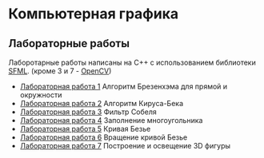 # Компьютерная графика
## Лабораторные работы 
Лаборотарные работы написаны на С++ с использованием библиотеки [SFML](https://www.sfml-dev.org/). (кроме 3 и 7 - [OpenCV](https://github.com/opencv/opencv))
* [Лабораторная работа 1](https://github.com/gnole/CG-HW2) Алгоритм Брезенхэма для прямой и окружности
* [Лабораторная работа 2](https://github.com/gnole/CG-HW3) Алгоритм Кируса-Бека
* [Лабораторная работа 3](https://github.com/gnole/CG-HW4) Фильтр Собеля
* [Лабораторная работа 4](https://github.com/gnole/CG-HW5) Заполнение многоугольника
* [Лабораторная работа 5](https://github.com/gnole/CG-HW6) Кривая Безье
* [Лабораторная работа 6](https://github.com/gnole/CG-HW7) Вращение кривой Безье
* [Лабораторная работа 7](https://github.com/gnole/CG-HW8) Построение и освещение 3D фигуры
